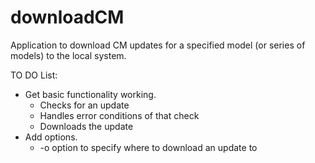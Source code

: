 downloadCM
==========

Application to download CM updates for a specified model (or series of models) to the local system.

TO DO List:
 * Get basic functionality working.
   * Checks for an update
   * Handles error conditions of that check
   * Downloads the update
 * Add options.
   * -o option to specify where to download an update to
